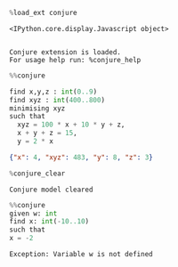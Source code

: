 ```python
%load_ext conjure
```


    <IPython.core.display.Javascript object>


    Conjure extension is loaded.
    For usage help run: %conjure_help



```python
%%conjure

find x,y,z : int(0..9)
find xyz : int(400..800)
minimising xyz
such that
  xyz = 100 * x + 10 * y + z,
  x + y + z = 15,
  y = 2 * x
```


```json
{"x": 4, "xyz": 483, "y": 8, "z": 3}
```



```python
%conjure_clear
```

    Conjure model cleared



```python
%%conjure
given w: int
find x: int(-10..10)
such that
x = -2
```

    Exception: Variable w is not defined

